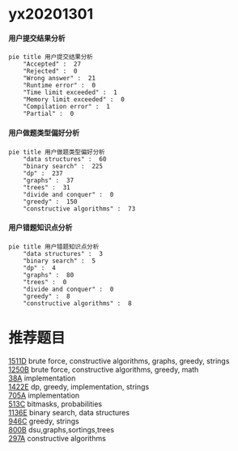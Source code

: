 # yx20201301

<!-- tabs:start -->



#### **用户提交结果分析**

```mermaid
pie title 用户提交结果分析
    "Accepted" :  27
    "Rejected" :  0
    "Wrong answer" :  21
    "Runtime error" :  0
    "Time limit exceeded" :  1
    "Memory limit exceeded" :  0
    "Compilation error" :  1
    "Partial" :  0
```

#### **用户做题类型偏好分析**

```mermaid
pie title 用户做题类型偏好分析
    "data structures" :  60
    "binary search" :  225
    "dp" :  237
    "graphs" :  37
    "trees" :  31
    "divide and conquer" :  0
    "greedy" :  150
    "constructive algorithms" :  73
```
#### **用户错题知识点分析**

```mermaid
pie title 用户错题知识点分析
    "data structures" :  3
    "binary search" :  5
    "dp" :  4
    "graphs" :  80
    "trees" :  0
    "divide and conquer" :  0
    "greedy" :  8
    "constructive algorithms" :  8
```



<!-- tabs:end -->
# 推荐题目
[1511D](https://codeforces.com/contest/1511/problem/D)		brute force,
                        constructive algorithms,
                        graphs,
                        greedy,
                        strings		  
[1250B](https://codeforces.com/contest/1250/problem/B)		brute force,
                        constructive algorithms,
                        greedy,
                        math		  
[38A](https://codeforces.com/contest/38/problem/A)		implementation		  
[1422E](https://codeforces.com/contest/1422/problem/E)		dp,
                        greedy,
                        implementation,
                        strings		  
[705A](https://codeforces.com/contest/705/problem/A)		implementation		  
[513C](https://codeforces.com/contest/513/problem/C)		bitmasks,
                        probabilities		  
[1136E](https://codeforces.com/contest/1136/problem/E)		binary search,
                        data structures		  
[946C](https://codeforces.com/contest/946/problem/C)		greedy,
                        strings		  
[800B](https://codeforces.com/contest/800/problem/B)		dsu,graphs,sortings,trees		  
[297A](https://codeforces.com/contest/297/problem/A)		constructive algorithms		  
